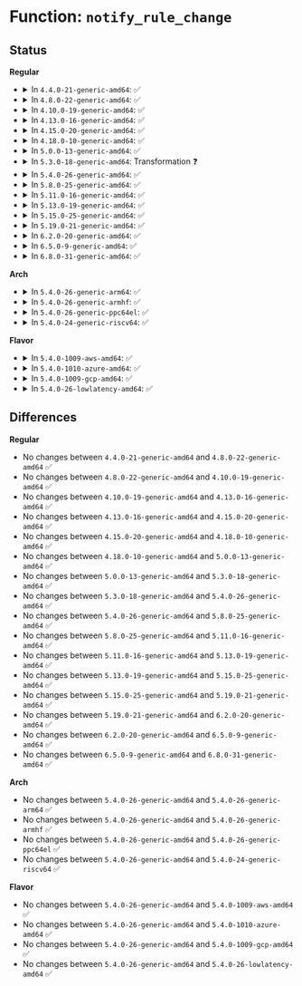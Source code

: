 # Function: <code>notify_rule_change</code>

## Status
<b>Regular</b>
<ul>
<li>
<details>
<summary>In <code>4.4.0-21-generic-amd64</code>: ✅</summary>

```c
void notify_rule_change(int event, struct fib_rule * rule, struct fib_rules_ops * ops, struct nlmsghdr * nlh, u32 pid)
```

```json
{
  "name": "notify_rule_change",
  "collision_type": "Unique Static",
  "inline_type": "No",
  "funcs": [
    {
      "addr": 18446744071586423360,
      "name": "notify_rule_change",
      "external": false,
      "loc": "net/core/fib_rules.c:692",
      "file": "net/core/fib_rules.c",
      "inline": "seen, unknown",
      "caller_inline": [],
      "caller_func": [
        "net/core/fib_rules.c:fib_nl_delrule",
        "net/core/fib_rules.c:fib_nl_newrule"
      ]
    }
  ],
  "symbols": [
    {
      "addr": 18446744071586423360,
      "name": "notify_rule_change",
      "section": ".text",
      "bind": "STB_LOCAL",
      "size": 273
    }
  ]
}
```
</details>
</li>
<li>
<details>
<summary>In <code>4.8.0-22-generic-amd64</code>: ✅</summary>

```c
void notify_rule_change(int event, struct fib_rule * rule, struct fib_rules_ops * ops, struct nlmsghdr * nlh, u32 pid)
```

```json
{
  "name": "notify_rule_change",
  "collision_type": "Unique Static",
  "inline_type": "No",
  "funcs": [
    {
      "addr": 18446744071586866096,
      "name": "notify_rule_change",
      "external": false,
      "loc": "net/core/fib_rules.c:764",
      "file": "net/core/fib_rules.c",
      "inline": "seen, unknown",
      "caller_inline": [],
      "caller_func": [
        "net/core/fib_rules.c:fib_nl_delrule",
        "net/core/fib_rules.c:fib_nl_newrule"
      ]
    }
  ],
  "symbols": [
    {
      "addr": 18446744071586866096,
      "name": "notify_rule_change",
      "section": ".text",
      "bind": "STB_LOCAL",
      "size": 273
    }
  ]
}
```
</details>
</li>
<li>
<details>
<summary>In <code>4.10.0-19-generic-amd64</code>: ✅</summary>

```c
void notify_rule_change(int event, struct fib_rule * rule, struct fib_rules_ops * ops, struct nlmsghdr * nlh, u32 pid)
```

```json
{
  "name": "notify_rule_change",
  "collision_type": "Unique Static",
  "inline_type": "No",
  "funcs": [
    {
      "addr": 18446744071588038673,
      "name": "notify_rule_change",
      "external": false,
      "loc": "net/core/fib_rules.c:838",
      "file": "net/core/fib_rules.c",
      "inline": "seen, unknown",
      "caller_inline": [],
      "caller_func": [
        "net/core/fib_rules.c:fib_nl_delrule",
        "net/core/fib_rules.c:fib_nl_newrule"
      ]
    }
  ],
  "symbols": [
    {
      "addr": 18446744071588038673,
      "name": "notify_rule_change",
      "section": ".text",
      "bind": "STB_LOCAL",
      "size": 232
    }
  ]
}
```
</details>
</li>
<li>
<details>
<summary>In <code>4.13.0-16-generic-amd64</code>: ✅</summary>

```c
void notify_rule_change(int event, struct fib_rule * rule, struct fib_rules_ops * ops, struct nlmsghdr * nlh, u32 pid)
```

```json
{
  "name": "notify_rule_change",
  "collision_type": "Unique Static",
  "inline_type": "No",
  "funcs": [
    {
      "addr": 18446744071587185392,
      "name": "notify_rule_change",
      "external": false,
      "loc": "net/core/fib_rules.c:862",
      "file": "net/core/fib_rules.c",
      "inline": "seen, unknown",
      "caller_inline": [],
      "caller_func": [
        "net/core/fib_rules.c:fib_nl_delrule",
        "net/core/fib_rules.c:fib_nl_newrule"
      ]
    }
  ],
  "symbols": [
    {
      "addr": 18446744071587185392,
      "name": "notify_rule_change",
      "section": ".text",
      "bind": "STB_LOCAL",
      "size": 255
    }
  ]
}
```
</details>
</li>
<li>
<details>
<summary>In <code>4.15.0-20-generic-amd64</code>: ✅</summary>

```c
void notify_rule_change(int event, struct fib_rule * rule, struct fib_rules_ops * ops, struct nlmsghdr * nlh, u32 pid)
```

```json
{
  "name": "notify_rule_change",
  "collision_type": "Unique Static",
  "inline_type": "No",
  "funcs": [
    {
      "addr": 18446744071587691088,
      "name": "notify_rule_change",
      "external": false,
      "loc": "net/core/fib_rules.c:928",
      "file": "net/core/fib_rules.c",
      "inline": "seen, unknown",
      "caller_inline": [],
      "caller_func": [
        "net/core/fib_rules.c:fib_nl_delrule",
        "net/core/fib_rules.c:fib_nl_newrule"
      ]
    }
  ],
  "symbols": [
    {
      "addr": 18446744071587691088,
      "name": "notify_rule_change",
      "section": ".text",
      "bind": "STB_LOCAL",
      "size": 258
    }
  ]
}
```
</details>
</li>
<li>
<details>
<summary>In <code>4.18.0-10-generic-amd64</code>: ✅</summary>

```c
void notify_rule_change(int event, struct fib_rule * rule, struct fib_rules_ops * ops, struct nlmsghdr * nlh, u32 pid)
```

```json
{
  "name": "notify_rule_change",
  "collision_type": "Unique Static",
  "inline_type": "No",
  "funcs": [
    {
      "addr": 18446744071588024896,
      "name": "notify_rule_change",
      "external": false,
      "loc": "net/core/fib_rules.c:1103",
      "file": "net/core/fib_rules.c",
      "inline": "seen, unknown",
      "caller_inline": [],
      "caller_func": [
        "net/core/fib_rules.c:fib_nl_delrule",
        "net/core/fib_rules.c:fib_nl_newrule"
      ]
    }
  ],
  "symbols": [
    {
      "addr": 18446744071588024896,
      "name": "notify_rule_change",
      "section": ".text",
      "bind": "STB_LOCAL",
      "size": 258
    }
  ]
}
```
</details>
</li>
<li>
<details>
<summary>In <code>5.0.0-13-generic-amd64</code>: ✅</summary>

```c
void notify_rule_change(int event, struct fib_rule * rule, struct fib_rules_ops * ops, struct nlmsghdr * nlh, u32 pid)
```

```json
{
  "name": "notify_rule_change",
  "collision_type": "Unique Static",
  "inline_type": "No",
  "funcs": [
    {
      "addr": 18446744071588192336,
      "name": "notify_rule_change",
      "external": false,
      "loc": "net/core/fib_rules.c:1136",
      "file": "net/core/fib_rules.c",
      "inline": "seen, unknown",
      "caller_inline": [],
      "caller_func": [
        "net/core/fib_rules.c:fib_nl_delrule",
        "net/core/fib_rules.c:fib_nl_newrule"
      ]
    }
  ],
  "symbols": [
    {
      "addr": 18446744071588192336,
      "name": "notify_rule_change",
      "section": ".text",
      "bind": "STB_LOCAL",
      "size": 258
    }
  ]
}
```
</details>
</li>
<li>
<details>
<summary>In <code>5.3.0-18-generic-amd64</code>: Transformation ❓</summary>

```c
void notify_rule_change(int event, struct fib_rule * rule, struct fib_rules_ops * ops, struct nlmsghdr * nlh, u32 pid)
```

```json
{
  "name": "notify_rule_change",
  "collision_type": "Unique Static",
  "inline_type": "No",
  "funcs": [
    {
      "addr": 0,
      "name": "notify_rule_change",
      "external": false,
      "loc": "net/core/fib_rules.c:1135",
      "file": "net/core/fib_rules.c",
      "inline": "seen, unknown",
      "caller_inline": [],
      "caller_func": [
        "net/core/fib_rules.c:fib_nl_delrule",
        "net/core/fib_rules.c:fib_nl_newrule"
      ]
    }
  ],
  "symbols": [
    {
      "addr": 18446744071588518576,
      "name": "notify_rule_change",
      "section": ".text",
      "bind": "STB_LOCAL",
      "size": 258
    },
    {
      "addr": 18446744071588522686,
      "name": "notify_rule_change.cold",
      "section": ".text",
      "bind": "STB_LOCAL",
      "size": 27
    }
  ]
}
```
</details>
</li>
<li>
<details>
<summary>In <code>5.4.0-26-generic-amd64</code>: ✅</summary>

```c
void notify_rule_change(int event, struct fib_rule * rule, struct fib_rules_ops * ops, struct nlmsghdr * nlh, u32 pid)
```

```json
{
  "name": "notify_rule_change",
  "collision_type": "Unique Static",
  "inline_type": "No",
  "funcs": [
    {
      "addr": 18446744071588727168,
      "name": "notify_rule_change",
      "external": false,
      "loc": "net/core/fib_rules.c:1135",
      "file": "net/core/fib_rules.c",
      "inline": "seen, unknown",
      "caller_inline": [],
      "caller_func": [
        "net/core/fib_rules.c:fib_nl_delrule",
        "net/core/fib_rules.c:fib_nl_newrule"
      ]
    }
  ],
  "symbols": [
    {
      "addr": 18446744071588727168,
      "name": "notify_rule_change",
      "section": ".text",
      "bind": "STB_LOCAL",
      "size": 245
    }
  ]
}
```
</details>
</li>
<li>
<details>
<summary>In <code>5.8.0-25-generic-amd64</code>: ✅</summary>

```c
void notify_rule_change(int event, struct fib_rule * rule, struct fib_rules_ops * ops, struct nlmsghdr * nlh, u32 pid)
```

```json
{
  "name": "notify_rule_change",
  "collision_type": "Unique Static",
  "inline_type": "No",
  "funcs": [
    {
      "addr": 18446744071589595200,
      "name": "notify_rule_change",
      "external": false,
      "loc": "net/core/fib_rules.c:1142",
      "file": "net/core/fib_rules.c",
      "inline": "seen, unknown",
      "caller_inline": [],
      "caller_func": [
        "net/core/fib_rules.c:fib_nl_delrule",
        "net/core/fib_rules.c:fib_nl_newrule"
      ]
    }
  ],
  "symbols": [
    {
      "addr": 18446744071589595200,
      "name": "notify_rule_change",
      "section": ".text",
      "bind": "STB_LOCAL",
      "size": 239
    }
  ]
}
```
</details>
</li>
<li>
<details>
<summary>In <code>5.11.0-16-generic-amd64</code>: ✅</summary>

```c
void notify_rule_change(int event, struct fib_rule * rule, struct fib_rules_ops * ops, struct nlmsghdr * nlh, u32 pid)
```

```json
{
  "name": "notify_rule_change",
  "collision_type": "Unique Static",
  "inline_type": "No",
  "funcs": [
    {
      "addr": 18446744071589606752,
      "name": "notify_rule_change",
      "external": false,
      "loc": "net/core/fib_rules.c:1165",
      "file": "net/core/fib_rules.c",
      "inline": "seen, unknown",
      "caller_inline": [],
      "caller_func": [
        "net/core/fib_rules.c:fib_nl_delrule",
        "net/core/fib_rules.c:fib_nl_newrule"
      ]
    }
  ],
  "symbols": [
    {
      "addr": 18446744071589606752,
      "name": "notify_rule_change",
      "section": ".text",
      "bind": "STB_LOCAL",
      "size": 239
    }
  ]
}
```
</details>
</li>
<li>
<details>
<summary>In <code>5.13.0-19-generic-amd64</code>: ✅</summary>

```c
void notify_rule_change(int event, struct fib_rule * rule, struct fib_rules_ops * ops, struct nlmsghdr * nlh, u32 pid)
```

```json
{
  "name": "notify_rule_change",
  "collision_type": "Unique Static",
  "inline_type": "No",
  "funcs": [
    {
      "addr": 18446744071589495488,
      "name": "notify_rule_change",
      "external": false,
      "loc": "net/core/fib_rules.c:1165",
      "file": "net/core/fib_rules.c",
      "inline": "seen, unknown",
      "caller_inline": [],
      "caller_func": [
        "net/core/fib_rules.c:fib_nl_delrule",
        "net/core/fib_rules.c:fib_nl_newrule"
      ]
    }
  ],
  "symbols": [
    {
      "addr": 18446744071589495488,
      "name": "notify_rule_change",
      "section": ".text",
      "bind": "STB_LOCAL",
      "size": 239
    }
  ]
}
```
</details>
</li>
<li>
<details>
<summary>In <code>5.15.0-25-generic-amd64</code>: ✅</summary>

```c
void notify_rule_change(int event, struct fib_rule * rule, struct fib_rules_ops * ops, struct nlmsghdr * nlh, u32 pid)
```

```json
{
  "name": "notify_rule_change",
  "collision_type": "Unique Static",
  "inline_type": "No",
  "funcs": [
    {
      "addr": 18446744071590236256,
      "name": "notify_rule_change",
      "external": false,
      "loc": "net/core/fib_rules.c:1165",
      "file": "net/core/fib_rules.c",
      "inline": "seen, unknown",
      "caller_inline": [],
      "caller_func": [
        "net/core/fib_rules.c:fib_nl_delrule",
        "net/core/fib_rules.c:fib_nl_newrule"
      ]
    }
  ],
  "symbols": [
    {
      "addr": 18446744071590236256,
      "name": "notify_rule_change",
      "section": ".text",
      "bind": "STB_LOCAL",
      "size": 239
    }
  ]
}
```
</details>
</li>
<li>
<details>
<summary>In <code>5.19.0-21-generic-amd64</code>: ✅</summary>

```c
void notify_rule_change(int event, struct fib_rule * rule, struct fib_rules_ops * ops, struct nlmsghdr * nlh, u32 pid)
```

```json
{
  "name": "notify_rule_change",
  "collision_type": "Unique Static",
  "inline_type": "No",
  "funcs": [
    {
      "addr": 18446744071591815328,
      "name": "notify_rule_change",
      "external": false,
      "loc": "net/core/fib_rules.c:1186",
      "file": "net/core/fib_rules.c",
      "inline": "seen, unknown",
      "caller_inline": [],
      "caller_func": [
        "net/core/fib_rules.c:fib_nl_delrule",
        "net/core/fib_rules.c:fib_nl_newrule"
      ]
    }
  ],
  "symbols": [
    {
      "addr": 18446744071591815328,
      "name": "notify_rule_change",
      "section": ".text",
      "bind": "STB_LOCAL",
      "size": 288
    }
  ]
}
```
</details>
</li>
<li>
<details>
<summary>In <code>6.2.0-20-generic-amd64</code>: ✅</summary>

```c
void notify_rule_change(int event, struct fib_rule * rule, struct fib_rules_ops * ops, struct nlmsghdr * nlh, u32 pid)
```

```json
{
  "name": "notify_rule_change",
  "collision_type": "Unique Static",
  "inline_type": "No",
  "funcs": [
    {
      "addr": 18446744071593611536,
      "name": "notify_rule_change",
      "external": false,
      "loc": "net/core/fib_rules.c:1186",
      "file": "net/core/fib_rules.c",
      "inline": "seen, unknown",
      "caller_inline": [],
      "caller_func": [
        "net/core/fib_rules.c:fib_nl_delrule",
        "net/core/fib_rules.c:fib_nl_newrule"
      ]
    }
  ],
  "symbols": [
    {
      "addr": 18446744071593611536,
      "name": "notify_rule_change",
      "section": ".text",
      "bind": "STB_LOCAL",
      "size": 288
    }
  ]
}
```
</details>
</li>
<li>
<details>
<summary>In <code>6.5.0-9-generic-amd64</code>: ✅</summary>

```c
void notify_rule_change(int event, struct fib_rule * rule, struct fib_rules_ops * ops, struct nlmsghdr * nlh, u32 pid)
```

```json
{
  "name": "notify_rule_change",
  "collision_type": "Unique Static",
  "inline_type": "No",
  "funcs": [
    {
      "addr": 18446744071594084896,
      "name": "notify_rule_change",
      "external": false,
      "loc": "net/core/fib_rules.c:1186",
      "file": "net/core/fib_rules.c",
      "inline": "seen, unknown",
      "caller_inline": [],
      "caller_func": [
        "net/core/fib_rules.c:fib_nl_delrule",
        "net/core/fib_rules.c:fib_nl_newrule"
      ]
    }
  ],
  "symbols": [
    {
      "addr": 18446744071594084896,
      "name": "notify_rule_change",
      "section": ".text",
      "bind": "STB_LOCAL",
      "size": 288
    }
  ]
}
```
</details>
</li>
<li>
<details>
<summary>In <code>6.8.0-31-generic-amd64</code>: ✅</summary>

```c
void notify_rule_change(int event, struct fib_rule * rule, struct fib_rules_ops * ops, struct nlmsghdr * nlh, u32 pid)
```

```json
{
  "name": "notify_rule_change",
  "collision_type": "Unique Static",
  "inline_type": "No",
  "funcs": [
    {
      "addr": 18446744071594879536,
      "name": "notify_rule_change",
      "external": false,
      "loc": "net/core/fib_rules.c:1184",
      "file": "net/core/fib_rules.c",
      "inline": "seen, unknown",
      "caller_inline": [],
      "caller_func": [
        "net/core/fib_rules.c:fib_nl_delrule",
        "net/core/fib_rules.c:fib_nl_newrule"
      ]
    }
  ],
  "symbols": [
    {
      "addr": 18446744071594879536,
      "name": "notify_rule_change",
      "section": ".text",
      "bind": "STB_LOCAL",
      "size": 288
    }
  ]
}
```
</details>
</li>
</ul>
<b>Arch</b>
<ul>
<li>
<details>
<summary>In <code>5.4.0-26-generic-arm64</code>: ✅</summary>

```c
void notify_rule_change(int event, struct fib_rule * rule, struct fib_rules_ops * ops, struct nlmsghdr * nlh, u32 pid)
```

```json
{
  "name": "notify_rule_change",
  "collision_type": "Unique Static",
  "inline_type": "No",
  "funcs": [
    {
      "addr": 18446603336502292872,
      "name": "notify_rule_change",
      "external": false,
      "loc": "net/core/fib_rules.c:1135",
      "file": "net/core/fib_rules.c",
      "inline": "seen, unknown",
      "caller_inline": [],
      "caller_func": [
        "net/core/fib_rules.c:fib_nl_delrule",
        "net/core/fib_rules.c:fib_nl_newrule"
      ]
    }
  ],
  "symbols": [
    {
      "addr": 18446603336502292872,
      "name": "notify_rule_change",
      "section": ".text",
      "bind": "STB_LOCAL",
      "size": 276
    }
  ]
}
```
</details>
</li>
<li>
<details>
<summary>In <code>5.4.0-26-generic-armhf</code>: ✅</summary>

```c
void notify_rule_change(int event, struct fib_rule * rule, struct fib_rules_ops * ops, struct nlmsghdr * nlh, u32 pid)
```

```json
{
  "name": "notify_rule_change",
  "collision_type": "Unique Static",
  "inline_type": "No",
  "funcs": [
    {
      "addr": 3235031880,
      "name": "notify_rule_change",
      "external": false,
      "loc": "net/core/fib_rules.c:1135",
      "file": "net/core/fib_rules.c",
      "inline": "seen, unknown",
      "caller_inline": [],
      "caller_func": [
        "net/core/fib_rules.c:fib_nl_delrule",
        "net/core/fib_rules.c:fib_nl_newrule"
      ]
    }
  ],
  "symbols": [
    {
      "addr": 3235031880,
      "name": "notify_rule_change",
      "section": ".text",
      "bind": "STB_LOCAL",
      "size": 256
    }
  ]
}
```
</details>
</li>
<li>
<details>
<summary>In <code>5.4.0-26-generic-ppc64el</code>: ✅</summary>

```c
void notify_rule_change(int event, struct fib_rule * rule, struct fib_rules_ops * ops, struct nlmsghdr * nlh, u32 pid)
```

```json
{
  "name": "notify_rule_change",
  "collision_type": "Unique Static",
  "inline_type": "No",
  "funcs": [
    {
      "addr": 13835058055295795920,
      "name": "notify_rule_change",
      "external": false,
      "loc": "net/core/fib_rules.c:1135",
      "file": "net/core/fib_rules.c",
      "inline": "seen, unknown",
      "caller_inline": [],
      "caller_func": [
        "net/core/fib_rules.c:fib_nl_delrule",
        "net/core/fib_rules.c:fib_nl_newrule"
      ]
    }
  ],
  "symbols": [
    {
      "addr": 13835058055295795920,
      "name": "notify_rule_change",
      "section": ".text",
      "bind": "STB_LOCAL",
      "size": 392
    }
  ]
}
```
</details>
</li>
<li>
<details>
<summary>In <code>5.4.0-24-generic-riscv64</code>: ✅</summary>

```c
void notify_rule_change(int event, struct fib_rule * rule, struct fib_rules_ops * ops, struct nlmsghdr * nlh, u32 pid)
```

```json
{
  "name": "notify_rule_change",
  "collision_type": "Unique Static",
  "inline_type": "No",
  "funcs": [
    {
      "addr": 18446743936278522640,
      "name": "notify_rule_change",
      "external": false,
      "loc": "net/core/fib_rules.c:1135",
      "file": "net/core/fib_rules.c",
      "inline": "seen, unknown",
      "caller_inline": [],
      "caller_func": [
        "net/core/fib_rules.c:fib_nl_delrule",
        "net/core/fib_rules.c:fib_nl_newrule"
      ]
    }
  ],
  "symbols": [
    {
      "addr": 18446743936278522640,
      "name": "notify_rule_change",
      "section": ".text",
      "bind": "STB_LOCAL",
      "size": 216
    }
  ]
}
```
</details>
</li>
</ul>
<b>Flavor</b>
<ul>
<li>
<details>
<summary>In <code>5.4.0-1009-aws-amd64</code>: ✅</summary>

```c
void notify_rule_change(int event, struct fib_rule * rule, struct fib_rules_ops * ops, struct nlmsghdr * nlh, u32 pid)
```

```json
{
  "name": "notify_rule_change",
  "collision_type": "Unique Static",
  "inline_type": "No",
  "funcs": [
    {
      "addr": 18446744071588333904,
      "name": "notify_rule_change",
      "external": false,
      "loc": "net/core/fib_rules.c:1135",
      "file": "net/core/fib_rules.c",
      "inline": "seen, unknown",
      "caller_inline": [],
      "caller_func": [
        "net/core/fib_rules.c:fib_nl_delrule",
        "net/core/fib_rules.c:fib_nl_newrule"
      ]
    }
  ],
  "symbols": [
    {
      "addr": 18446744071588333904,
      "name": "notify_rule_change",
      "section": ".text",
      "bind": "STB_LOCAL",
      "size": 245
    }
  ]
}
```
</details>
</li>
<li>
<details>
<summary>In <code>5.4.0-1010-azure-amd64</code>: ✅</summary>

```c
void notify_rule_change(int event, struct fib_rule * rule, struct fib_rules_ops * ops, struct nlmsghdr * nlh, u32 pid)
```

```json
{
  "name": "notify_rule_change",
  "collision_type": "Unique Static",
  "inline_type": "No",
  "funcs": [
    {
      "addr": 18446744071588046608,
      "name": "notify_rule_change",
      "external": false,
      "loc": "net/core/fib_rules.c:1135",
      "file": "net/core/fib_rules.c",
      "inline": "seen, unknown",
      "caller_inline": [],
      "caller_func": [
        "net/core/fib_rules.c:fib_nl_delrule",
        "net/core/fib_rules.c:fib_nl_newrule"
      ]
    }
  ],
  "symbols": [
    {
      "addr": 18446744071588046608,
      "name": "notify_rule_change",
      "section": ".text",
      "bind": "STB_LOCAL",
      "size": 245
    }
  ]
}
```
</details>
</li>
<li>
<details>
<summary>In <code>5.4.0-1009-gcp-amd64</code>: ✅</summary>

```c
void notify_rule_change(int event, struct fib_rule * rule, struct fib_rules_ops * ops, struct nlmsghdr * nlh, u32 pid)
```

```json
{
  "name": "notify_rule_change",
  "collision_type": "Unique Static",
  "inline_type": "No",
  "funcs": [
    {
      "addr": 18446744071588665728,
      "name": "notify_rule_change",
      "external": false,
      "loc": "net/core/fib_rules.c:1135",
      "file": "net/core/fib_rules.c",
      "inline": "seen, unknown",
      "caller_inline": [],
      "caller_func": [
        "net/core/fib_rules.c:fib_nl_delrule",
        "net/core/fib_rules.c:fib_nl_newrule"
      ]
    }
  ],
  "symbols": [
    {
      "addr": 18446744071588665728,
      "name": "notify_rule_change",
      "section": ".text",
      "bind": "STB_LOCAL",
      "size": 245
    }
  ]
}
```
</details>
</li>
<li>
<details>
<summary>In <code>5.4.0-26-lowlatency-amd64</code>: ✅</summary>

```c
void notify_rule_change(int event, struct fib_rule * rule, struct fib_rules_ops * ops, struct nlmsghdr * nlh, u32 pid)
```

```json
{
  "name": "notify_rule_change",
  "collision_type": "Unique Static",
  "inline_type": "No",
  "funcs": [
    {
      "addr": 18446744071588805584,
      "name": "notify_rule_change",
      "external": false,
      "loc": "net/core/fib_rules.c:1135",
      "file": "net/core/fib_rules.c",
      "inline": "seen, unknown",
      "caller_inline": [],
      "caller_func": [
        "net/core/fib_rules.c:fib_nl_delrule",
        "net/core/fib_rules.c:fib_nl_newrule"
      ]
    }
  ],
  "symbols": [
    {
      "addr": 18446744071588805584,
      "name": "notify_rule_change",
      "section": ".text",
      "bind": "STB_LOCAL",
      "size": 245
    }
  ]
}
```
</details>
</li>
</ul>

## Differences
<b>Regular</b>
<ul>
<li>
No changes between <code>4.4.0-21-generic-amd64</code> and <code>4.8.0-22-generic-amd64</code> ✅
</li>
<li>
No changes between <code>4.8.0-22-generic-amd64</code> and <code>4.10.0-19-generic-amd64</code> ✅
</li>
<li>
No changes between <code>4.10.0-19-generic-amd64</code> and <code>4.13.0-16-generic-amd64</code> ✅
</li>
<li>
No changes between <code>4.13.0-16-generic-amd64</code> and <code>4.15.0-20-generic-amd64</code> ✅
</li>
<li>
No changes between <code>4.15.0-20-generic-amd64</code> and <code>4.18.0-10-generic-amd64</code> ✅
</li>
<li>
No changes between <code>4.18.0-10-generic-amd64</code> and <code>5.0.0-13-generic-amd64</code> ✅
</li>
<li>
No changes between <code>5.0.0-13-generic-amd64</code> and <code>5.3.0-18-generic-amd64</code> ✅
</li>
<li>
No changes between <code>5.3.0-18-generic-amd64</code> and <code>5.4.0-26-generic-amd64</code> ✅
</li>
<li>
No changes between <code>5.4.0-26-generic-amd64</code> and <code>5.8.0-25-generic-amd64</code> ✅
</li>
<li>
No changes between <code>5.8.0-25-generic-amd64</code> and <code>5.11.0-16-generic-amd64</code> ✅
</li>
<li>
No changes between <code>5.11.0-16-generic-amd64</code> and <code>5.13.0-19-generic-amd64</code> ✅
</li>
<li>
No changes between <code>5.13.0-19-generic-amd64</code> and <code>5.15.0-25-generic-amd64</code> ✅
</li>
<li>
No changes between <code>5.15.0-25-generic-amd64</code> and <code>5.19.0-21-generic-amd64</code> ✅
</li>
<li>
No changes between <code>5.19.0-21-generic-amd64</code> and <code>6.2.0-20-generic-amd64</code> ✅
</li>
<li>
No changes between <code>6.2.0-20-generic-amd64</code> and <code>6.5.0-9-generic-amd64</code> ✅
</li>
<li>
No changes between <code>6.5.0-9-generic-amd64</code> and <code>6.8.0-31-generic-amd64</code> ✅
</li>
</ul>
<b>Arch</b>
<ul>
<li>
No changes between <code>5.4.0-26-generic-amd64</code> and <code>5.4.0-26-generic-arm64</code> ✅
</li>
<li>
No changes between <code>5.4.0-26-generic-amd64</code> and <code>5.4.0-26-generic-armhf</code> ✅
</li>
<li>
No changes between <code>5.4.0-26-generic-amd64</code> and <code>5.4.0-26-generic-ppc64el</code> ✅
</li>
<li>
No changes between <code>5.4.0-26-generic-amd64</code> and <code>5.4.0-24-generic-riscv64</code> ✅
</li>
</ul>
<b>Flavor</b>
<ul>
<li>
No changes between <code>5.4.0-26-generic-amd64</code> and <code>5.4.0-1009-aws-amd64</code> ✅
</li>
<li>
No changes between <code>5.4.0-26-generic-amd64</code> and <code>5.4.0-1010-azure-amd64</code> ✅
</li>
<li>
No changes between <code>5.4.0-26-generic-amd64</code> and <code>5.4.0-1009-gcp-amd64</code> ✅
</li>
<li>
No changes between <code>5.4.0-26-generic-amd64</code> and <code>5.4.0-26-lowlatency-amd64</code> ✅
</li>
</ul>
